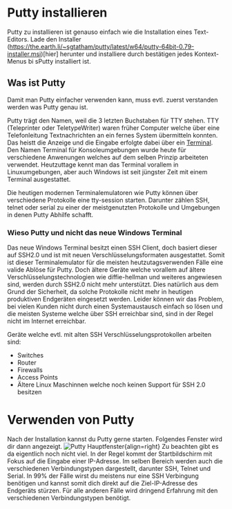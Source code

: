 # Putty installieren

Putty zu installieren ist genauso einfach wie die Installation eines Text-Editors. Lade den Installer (https://the.earth.li/~sgtatham/putty/latest/w64/putty-64bit-0.79-installer.msi)[hier] herunter und installiere durch bestätigen jedes Kontext-Menus bi sPutty installiert ist.

## Was ist Putty

Damit man Putty einfacher verwenden kann, muss evtl. zuerst verstanden werden was Putty genau ist.

Putty trägt den Namen, weil die 3 letzten Buchstaben für TTY stehen. TTY (Teleprinter oder TeletypeWriter) waren früher Computer welche über eine Telefonleitung Textnachrichten an ein fernes System übermitteln konnten. Das heistt die Anzeige und die Eingabe erfolgte dabei über ein [Terminal](<https://de.wikipedia.org/wiki/Terminal_(Computer)>). Den Namen Terminal für Konsoleumgebungen wurde heute für verschiedene Anwenungen welches auf dem selben Prinzip arbeiteten verwendet. Heutzuttage kennt man das Terminal vorallem in Linuxumgebungen, aber auch Windows ist seit jüngster Zeit mit einem Terminal ausgestattet.

Die heutigen modernen Terminalemulatoren wie Putty können über verschiedene Protokolle eine tty-session starten. Darunter zählen SSH, telnet oder serial zu einer der meistgenutzten Protokolle und Umgebungen in denen Putty Abhilfe schafft.

### Wieso Putty und nicht das neue Windows Terminal

Das neue Windows Terminal besitzt einen SSH Client, doch basiert dieser auf SSH2.0 und ist mit neuen Verschlüsselungsformaten ausgestattet. Somit ist dieser Terminalemulator für die meisten heutzutagsverwenden Fälle eine valide Ablöse für Putty. Doch ältere Geräte welche vorallem auf ältere Verschlüsselungstechnologien wie diffie-hellman und weiteres angewiesen sind, werden durch SSH2.0 nicht mehr unterstützt. Dies natürlich aus dem Grund der Sicherheit, da solche Protokolle nicht mehr in heutigen produktiven Endgeräten eingesetzt werden. Leider können wir das Problem, bei vielen Kunden nicht durch einen Systemaustausch einfach so lösen und die meisten Systeme welche über SSH erreichbar sind, sind in der Regel nicht im Internet erreichbar.

Geräte welche evtl. mit alten SSH Verschlüsselungsprotokollen arbeiten sind:

- Switches
- Router
- Firewalls
- Access Points
- Ältere Linux Maschinnen welche noch keinen Support für SSH 2.0 besitzen

# Verwenden von Putty

Nach der Installation kannst du Putty gerne starten. Folgendes Fenster wird dir dann angezeigt. ![Putty Hauptfenster](https://hpc.nmsu.edu/discovery/_images/tutorials/PuTTY/putty_configure.jpg){align=right} Zu beachten gibt es da eigentlich noch nicht viel. In der Regel kommt der Startbildschirm mit Fokus auf die Eingabe einer IP-Adresse. Im selben Bereich werden auch die verschiedenen Verbindungstypen dargestellt, darunter SSH, Telnet und Serial. In 99% der Fälle wirst du meistens nur eine SSH Verbingung benötigen und kannst somit dich direkt auf die Ziel-IP-Adresse des Endgeräts stürzen. Für alle anderen Fälle wird dringend Erfahrung mit den verschiedenen Verbindungstypen benötigt.

